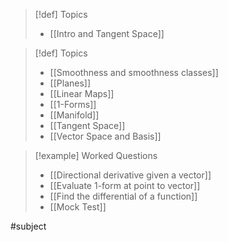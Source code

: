 >[!def] Topics
>- [[Intro and Tangent Space]]





































>[!def] Topics
> - [[Smoothness and smoothness classes]]
> - [[Planes]]
> - [[Linear Maps]]
> - [[1-Forms]]
> - [[Manifold]]
> - [[Tangent Space]]
> - [[Vector Space and Basis]]

>[!example] Worked Questions
>- [[Directional derivative given a vector]]
>- [[Evaluate 1-form at point to vector]]
>- [[Find the differential of a function]]
>- [[Mock Test]]

#subject